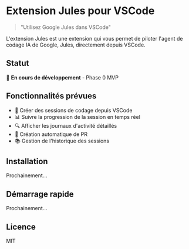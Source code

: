 # Extension Jules pour VSCode

> "Utilisez Google Jules dans VSCode"

L'extension Jules est une extension qui vous permet de piloter l'agent de codage IA de Google, Jules, directement depuis VSCode.

## Statut

🚧 **En cours de développement** - Phase 0 MVP

## Fonctionnalités prévues

- 📝 Créer des sessions de codage depuis VSCode
- 📊 Suivre la progression de la session en temps réel
- 🔍 Afficher les journaux d'activité détaillés
- 🚀 Création automatique de PR
- 📚 Gestion de l'historique des sessions

## Installation

Prochainement...

## Démarrage rapide

Prochainement...

## Licence

MIT